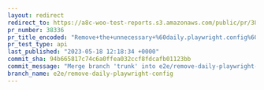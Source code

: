 ```yaml
---
layout: redirect
redirect_to: https://a8c-woo-test-reports.s3.amazonaws.com/public/pr/38336/api/index.html
pr_number: 38336
pr_title_encoded: "Remove+the+unnecessary+%60daily.playwright.config%60"
pr_test_type: api
last_published: "2023-05-18 12:18:34 +0000"
commit_sha: 94b665817c74c6a0ffea032ccf8fdcafb01123bb
commit_message: "Merge branch 'trunk' into e2e/remove-daily-playwright-config"
branch_name: e2e/remove-daily-playwright-config
---
```

